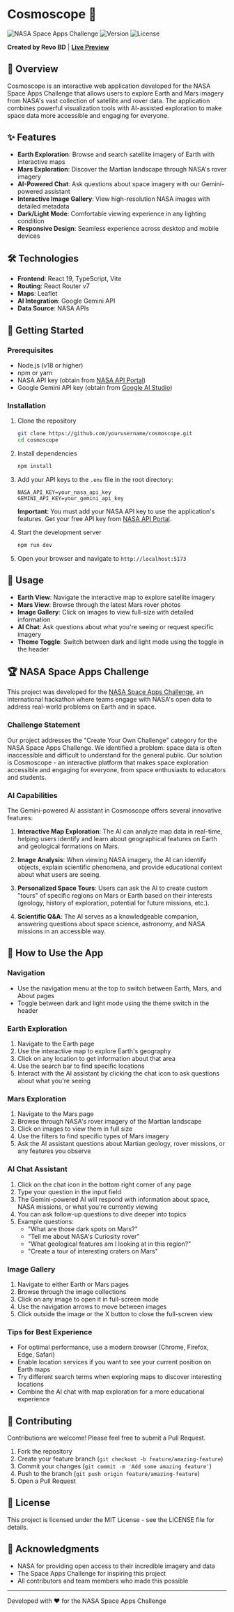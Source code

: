 # Cosmoscope 🚀

![NASA Space Apps Challenge](https://img.shields.io/badge/NASA-Space%20Apps%20Challenge-blue)
![Version](https://img.shields.io/badge/version-1.0.0-green)
![License](https://img.shields.io/badge/license-MIT-orange)

**Created by Revo BD** | **[Live Preview](https://cosmoscope-lake.vercel.app)**

## 🌌 Overview

Cosmoscope is an interactive web application developed for the NASA Space Apps Challenge that allows users to explore Earth and Mars imagery from NASA's vast collection of satellite and rover data. The application combines powerful visualization tools with AI-assisted exploration to make space data more accessible and engaging for everyone.

## ✨ Features

- **Earth Exploration**: Browse and search satellite imagery of Earth with interactive maps
- **Mars Exploration**: Discover the Martian landscape through NASA's rover imagery
- **AI-Powered Chat**: Ask questions about space imagery with our Gemini-powered assistant
- **Interactive Image Gallery**: View high-resolution NASA images with detailed metadata
- **Dark/Light Mode**: Comfortable viewing experience in any lighting condition
- **Responsive Design**: Seamless experience across desktop and mobile devices

## 🛠️ Technologies

- **Frontend**: React 19, TypeScript, Vite
- **Routing**: React Router v7
- **Maps**: Leaflet
- **AI Integration**: Google Gemini API
- **Data Source**: NASA APIs

## 🚀 Getting Started

### Prerequisites

- Node.js (v18 or higher)
- npm or yarn
- NASA API key (obtain from [NASA API Portal](https://api.nasa.gov/))
- Google Gemini API key (obtain from [Google AI Studio](https://makersuite.google.com/app/apikey))

### Installation

1. Clone the repository
   ```bash
   git clone https://github.com/yourusername/cosmoscope.git
   cd cosmoscope
   ```

2. Install dependencies
   ```bash
   npm install
   ```

3. Add your API keys to the `.env` file in the root directory:
   ```
   NASA_API_KEY=your_nasa_api_key
   GEMINI_API_KEY=your_gemini_api_key
   ```
   
   **Important**: You must add your NASA API key to use the application's features. Get your free API key from [NASA API Portal](https://api.nasa.gov/).

4. Start the development server
   ```bash
   npm run dev
   ```

5. Open your browser and navigate to `http://localhost:5173`

## 📱 Usage

- **Earth View**: Navigate the interactive map to explore satellite imagery
- **Mars View**: Browse through the latest Mars rover photos
- **Image Gallery**: Click on images to view full-size with detailed information
- **AI Chat**: Ask questions about what you're seeing or request specific imagery
- **Theme Toggle**: Switch between dark and light mode using the toggle in the header

## 🏆 NASA Space Apps Challenge

This project was developed for the [NASA Space Apps Challenge](https://www.spaceappschallenge.org/), an international hackathon where teams engage with NASA's open data to address real-world problems on Earth and in space.

### Challenge Statement

Our project addresses the "Create Your Own Challenge" category for the NASA Space Apps Challenge. We identified a problem: space data is often inaccessible and difficult to understand for the general public. Our solution is Cosmoscope - an interactive platform that makes space exploration accessible and engaging for everyone, from space enthusiasts to educators and students.

### AI Capabilities

The Gemini-powered AI assistant in Cosmoscope offers several innovative features:

1. **Interactive Map Exploration**: The AI can analyze map data in real-time, helping users identify and learn about geographical features on Earth and geological formations on Mars.

2. **Image Analysis**: When viewing NASA imagery, the AI can identify objects, explain scientific phenomena, and provide educational context about what users are seeing.

3. **Personalized Space Tours**: Users can ask the AI to create custom "tours" of specific regions on Mars or Earth based on their interests (geology, history of exploration, potential for future missions, etc.).

4. **Scientific Q&A**: The AI serves as a knowledgeable companion, answering questions about space science, astronomy, and NASA missions in an accessible way.

## 📱 How to Use the App

### Navigation
- Use the navigation menu at the top to switch between Earth, Mars, and About pages
- Toggle between dark and light mode using the theme switch in the header

### Earth Exploration
1. Navigate to the Earth page
2. Use the interactive map to explore Earth's geography
3. Click on any location to get information about that area
4. Use the search bar to find specific locations
5. Interact with the AI assistant by clicking the chat icon to ask questions about what you're seeing

### Mars Exploration
1. Navigate to the Mars page
2. Browse through NASA's rover imagery of the Martian landscape
3. Click on images to view them in full size
4. Use the filters to find specific types of Mars imagery
5. Ask the AI assistant questions about Martian geology, rover missions, or any features you observe

### AI Chat Assistant
1. Click on the chat icon in the bottom right corner of any page
2. Type your question in the input field
3. The Gemini-powered AI will respond with information about space, NASA missions, or what you're currently viewing
4. You can ask follow-up questions to dive deeper into topics
5. Example questions:
   - "What are those dark spots on Mars?"
   - "Tell me about NASA's Curiosity rover"
   - "What geological features am I looking at in this region?"
   - "Create a tour of interesting craters on Mars"

### Image Gallery
1. Navigate to either Earth or Mars pages
2. Browse through the image collections
3. Click on any image to open it in full-screen mode
4. Use the navigation arrows to move between images
5. Click outside the image or the X button to close the full-screen view

### Tips for Best Experience
- For optimal performance, use a modern browser (Chrome, Firefox, Edge, Safari)
- Enable location services if you want to see your current position on Earth maps
- Try different search terms when exploring maps to discover interesting locations
- Combine the AI chat with map exploration for a more educational experience

## 🤝 Contributing

Contributions are welcome! Please feel free to submit a Pull Request.

1. Fork the repository
2. Create your feature branch (`git checkout -b feature/amazing-feature`)
3. Commit your changes (`git commit -m 'Add some amazing feature'`)
4. Push to the branch (`git push origin feature/amazing-feature`)
5. Open a Pull Request

## 📄 License

This project is licensed under the MIT License - see the LICENSE file for details.

## 🙏 Acknowledgments

- NASA for providing open access to their incredible imagery and data
- The Space Apps Challenge for inspiring this project
- All contributors and team members who made this possible

---

Developed with ❤️ for the NASA Space Apps Challenge
